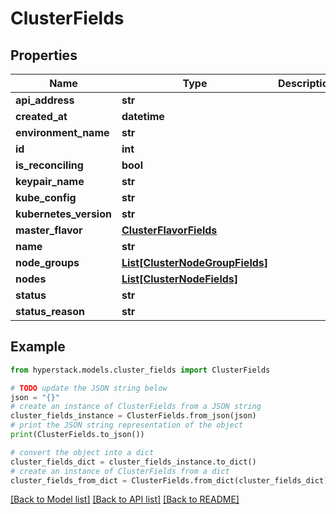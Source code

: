 # ClusterFields


## Properties

Name | Type | Description | Notes
------------ | ------------- | ------------- | -------------
**api_address** | **str** |  | [optional] 
**created_at** | **datetime** |  | [optional] 
**environment_name** | **str** |  | [optional] 
**id** | **int** |  | [optional] 
**is_reconciling** | **bool** |  | [optional] 
**keypair_name** | **str** |  | [optional] 
**kube_config** | **str** |  | [optional] 
**kubernetes_version** | **str** |  | [optional] 
**master_flavor** | [**ClusterFlavorFields**](ClusterFlavorFields.md) |  | [optional] 
**name** | **str** |  | [optional] 
**node_groups** | [**List[ClusterNodeGroupFields]**](ClusterNodeGroupFields.md) |  | [optional] 
**nodes** | [**List[ClusterNodeFields]**](ClusterNodeFields.md) |  | [optional] 
**status** | **str** |  | [optional] 
**status_reason** | **str** |  | [optional] 

## Example

```python
from hyperstack.models.cluster_fields import ClusterFields

# TODO update the JSON string below
json = "{}"
# create an instance of ClusterFields from a JSON string
cluster_fields_instance = ClusterFields.from_json(json)
# print the JSON string representation of the object
print(ClusterFields.to_json())

# convert the object into a dict
cluster_fields_dict = cluster_fields_instance.to_dict()
# create an instance of ClusterFields from a dict
cluster_fields_from_dict = ClusterFields.from_dict(cluster_fields_dict)
```
[[Back to Model list]](../README.md#documentation-for-models) [[Back to API list]](../README.md#documentation-for-api-endpoints) [[Back to README]](../README.md)


